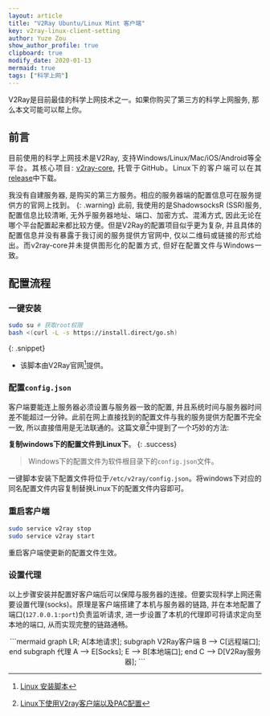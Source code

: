 ```yaml
---
layout: article
title: "V2Ray Ubuntu/Linux Mint 客户端"
key: v2ray-linux-client-setting
author: Yuze Zou
show_author_profile: true
clipboard: true
modify_date: 2020-01-13
mermaid: true
tags: ["科学上网"]
---
```


V2Ray是目前最佳的科学上网技术之一。如果你购买了第三方的科学上网服务, 那么本文可能可以帮上你。

<!--more-->

<div style="margin: auto 0;" align="justify" markdown="1"> 

## 前言

目前使用的科学上网技术是V2Ray, 支持Windows/Linux/Mac/iOS/Android等全平台。其核心项目: [v2ray-core](https://github.com/v2ray/v2ray-core), 托管于GitHub。Linux下的客户端可以在其[release](https://github.com/v2ray/v2ray-core/releases)中下载。

我没有自建服务器, 是购买的第三方服务。相应的服务器端的配置信息可在服务提供方的官网上找到。
{: .warning}
此前, 我使用的是ShadowsocksR (SSR)服务, 配置信息比较清晰, 无外乎服务器地址、端口、加密方式、混淆方式, 因此无论在哪个平台配置起来都比较方便。但是V2Ray的配置项目似乎更为复杂, 并且具体的配置信息并没有暴露于我订阅的服务提供方官网中, 仅以二维码或链接的形式给出。而v2ray-core并未提供图形化的配置方式, 但好在配置文件与Windows一致。

## 配置流程

### 一键安装

```bash
sudo su # 获取root权限
bash <(curl -L -s https://install.direct/go.sh)
```
{: .snippet}

* 该脚本由V2Ray官网[^v2ray]提供。

### 配置`config.json`

客户端要能连上服务器必须设置与服务器一致的配置, 并且系统时间与服务器时间差不能超过一分钟。此前在网上直接找到的配置文件与我的服务提供方配置不完全一致, 所以直接借用是无法联通的。这篇文章[^1]中提到了一个巧妙的方法: 

**复制windows下的配置文件到Linux下**。
{: .success}
> Windows下的配置文件为软件根目录下的`config.json`文件。

一键脚本安装下配置文件将位于`/etc/v2ray/config.json`。将windows下对应的同名配置文件内容复制替换Linux下的配置文件内容即可。


### 重启客户端

```bash
sudo service v2ray stop
sudo service v2ray start
```
重启客户端使更新的配置文件生效。

### 设置代理

以上步骤安装并配置好客户端后可以保障与服务器的连接。但要实现科学上网还需要设置代理(socks)。原理是客户端搭建了本机与服务器的链路, 并在本地配置了端口(`127.0.0.1:port`)负责监听请求, 进一步设置了本机的代理即可将请求定向至本地的端口, 从而实现完整的链路通畅。

<div style="margin: 0 auto;" align="center" markdown="1"> 
```mermaid
graph LR;
A[本地请求];
subgraph V2Ray客户端
    B --> C[远程端口];
end
subgraph 代理
    A --> E[Socks];
    E --> B[本地端口];
end
C --> D[V2Ray服务器];
```
</div>

</div>

[^1]: [Linux下使用V2ray客户端以及PAC配置](https://www.imcaviare.com/2018-12-18-1/)
[^v2ray]: [Linux 安装脚本](https://www.v2ray.com/chapter_00/install.html#linuxscript)